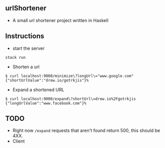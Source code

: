 urlShortener
--------------
* A small url shortener project written in Haskell

Instructions
------------
* start the server

```
stack run
```

* Shorten a url

```
$ curl localhost:9000/minimize\?longUrl\="www.google.com"
{"shortUrlValue":"drew.io/gotrkjis"}%
```

* Expand a shortened URL

```
$ curl localhost:9000/expand\?shortUrl\=drew.io%2Fgotrkjis
{"longUrlValue":"www.facebook.com"}%
```

TODO
-------
* Right now `/expand` requests that aren't found return 500, this should be 4XX.
* Client
